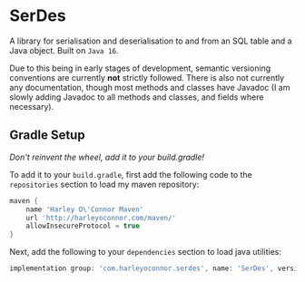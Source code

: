 # SerDes
A library for serialisation and deserialisation to and from an SQL table and a Java object. Built on `Java 16`.

Due to this being in early stages of development, semantic versioning conventions are currently **not** strictly followed. There is also not currently any documentation, though most methods and classes have Javadoc (I am slowly adding Javadoc to all methods and classes, and fields where necessary).

## Gradle Setup
*Don't reinvent the wheel, add it to your build.gradle!*

To add it to your `build.gradle`, first add the following code to the `repositories` section to load my maven repository:

```groovy
maven {
    name 'Harley O\'Connor Maven'
    url 'http://harleyoconnor.com/maven/'
    allowInsecureProtocol = true
}
```

Next, add the following to your `dependencies` section to load java utilities:

```groovy
implementation group: 'com.harleyoconnor.serdes', name: 'SerDes', version: '0.0.5'
```